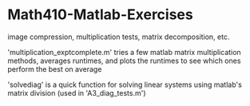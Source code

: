 # Math410-Matlab-Exercises
image compression, multiplication tests, matrix decomposition, etc.


'multiplication_exptcomplete.m' tries a few matlab matrix multiplication methods, averages runtimes, and plots the runtimes
to see which ones perform the best on average

'solvediag' is a quick function for solving linear systems using matlab's matrix division (used in 'A3_diag_tests.m') 

